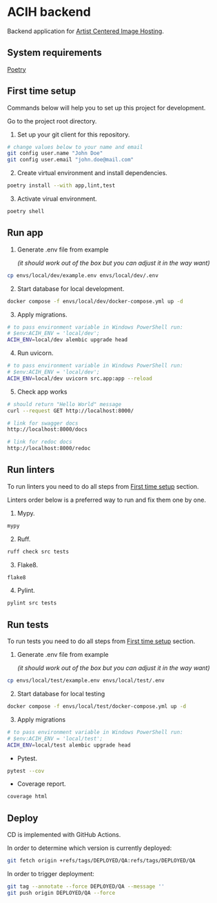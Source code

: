# ACIH backend

Backend application for [Artist Centered Image Hosting](https://github.com/fenya123/bingin).


## System requirements

[Poetry](https://python-poetry.org/docs/#installation)


## First time setup

Commands below will help you to set up this project for development.

Go to the project root directory.

1. Set up your git client for this repository.
```bash
# change values below to your name and email
git config user.name "John Doe"
git config user.email "john.doe@mail.com"
```

2. Create virtual environment and install dependencies.
```bash
poetry install --with app,lint,test
```

3. Activate virual environment.
```bash
poetry shell
```


## Run app

1. Generate .env file from example

   _(it should work out of the box but you can adjust it in the way want)_
```bash
cp envs/local/dev/example.env envs/local/dev/.env
```

2. Start database for local development.
```bash
docker compose -f envs/local/dev/docker-compose.yml up -d
```

3. Apply migrations.
```bash
# to pass environment variable in Windows PowerShell run:
# $env:ACIH_ENV = 'local/dev';
ACIH_ENV=local/dev alembic upgrade head
```

4. Run uvicorn.
```bash
# to pass environment variable in Windows PowerShell run:
# $env:ACIH_ENV = 'local/dev';
ACIH_ENV=local/dev uvicorn src.app:app --reload
```

5. Check app works
```bash
# should return "Hello World" message
curl --request GET http://localhost:8000/

# link for swagger docs
http://localhost:8000/docs

# link for redoc docs
http://localhost:8000/redoc
```



## Run linters

To run linters you need to do all steps from [First time setup](#first-time-setup) section.

Linters order below is a preferred way to run and fix them one by one.

1. Mypy.
```bash
mypy
```

2. Ruff.
```bash
ruff check src tests
```

3. Flake8.
```bash
flake8
```

4. Pylint.
```bash
pylint src tests
```


## Run tests

To run tests you need to do all steps from [First time setup](#first-time-setup) section.

1. Generate .env file from example

   _(it should work out of the box but you can adjust it in the way want)_
```bash
cp envs/local/test/example.env envs/local/test/.env
```

2. Start database for local testing
```bash
docker compose -f envs/local/test/docker-compose.yml up -d
```

3. Apply migrations
```bash
# to pass environment variable in Windows PowerShell run:
# $env:ACIH_ENV = 'local/test';
ACIH_ENV=local/test alembic upgrade head
```

- Pytest.
```bash
pytest --cov
```

- Coverage report.
```bash
coverage html
```


## Deploy

CD is implemented with GitHub Actions.

In order to determine which version is currently deployed:
```bash
git fetch origin +refs/tags/DEPLOYED/QA:refs/tags/DEPLOYED/QA
```

In order to trigger deployment:
```bash
git tag --annotate --force DEPLOYED/QA --message ''
git push origin DEPLOYED/QA --force
```
